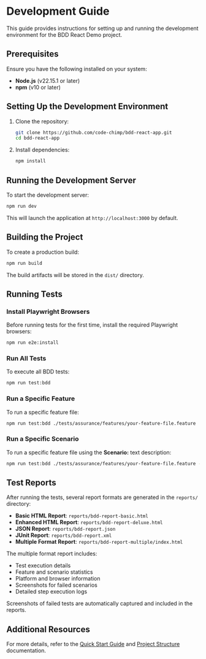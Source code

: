 # Development Guide

This guide provides instructions for setting up and running the development environment for the BDD React Demo project.

## Prerequisites

Ensure you have the following installed on your system:

- **Node.js** (v22.15.1 or later)
- **npm** (v10 or later)

## Setting Up the Development Environment

1. Clone the repository:

   ```bash
   git clone https://github.com/code-chimp/bdd-react-app.git
   cd bdd-react-app
   ```

2. Install dependencies:

   ```bash
   npm install
   ```

## Running the Development Server

To start the development server:

```bash
npm run dev
```

This will launch the application at `http://localhost:3000` by default.

## Building the Project

To create a production build:

```bash
npm run build
```

The build artifacts will be stored in the `dist/` directory.

## Running Tests

### Install Playwright Browsers

Before running tests for the first time, install the required Playwright browsers:

```bash
npm run e2e:install
```

### Run All Tests

To execute all BDD tests:

```bash
npm run test:bdd
```

### Run a Specific Feature

To run a specific feature file:

```bash
npm run test:bdd ./tests/assurance/features/your-feature-file.feature
```

### Run a Specific Scenario

To run a specific feature file using the **Scenario:** text description:

```bash
npm run test:bdd ./tests/assurance/features/your-feature-file.feature -- --name "Delete an existing task item from the task list"
```

## Test Reports

After running the tests, several report formats are generated in the `reports/` directory:

- **Basic HTML Report**: `reports/bdd-report-basic.html`
- **Enhanced HTML Report**: `reports/bdd-report-deluxe.html`
- **JSON Report**: `reports/bdd-report.json`
- **JUnit Report**: `reports/bdd-report.xml`
- **Multiple Format Report**: `reports/bdd-report-multiple/index.html`

The multiple format report includes:
- Test execution details
- Feature and scenario statistics
- Platform and browser information
- Screenshots for failed scenarios
- Detailed step execution logs

Screenshots of failed tests are automatically captured and included in the reports.

## Additional Resources

For more details, refer to the [Quick Start Guide](./quick-start-guide.md) and [Project Structure](./project-structure.md) documentation.
